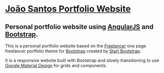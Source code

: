 # [João Santos Portfolio Website](http://www.joaof-csantos.com/)

## Personal portfolio website using [AngularJS](https://angularjs.org/) and [Bootstrap](http://getbootstrap.com/).

This is a personal portfolio website based on the [Freelancer](http://startbootstrap.com/template-overviews/freelancer/) one page freelancer portfolio theme for [Bootstrap](http://getbootstrap.com/) created by [Start Bootstrap](http://startbootstrap.com/).

It is a responsive website built with Bootstrap and slowly transitioning to use [Google Material Design](https://getmdl.io) for grids and components. 
